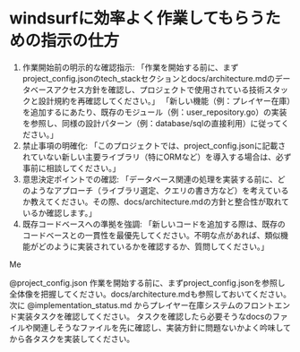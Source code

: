 # windsurfに効率よく作業してもらうための指示の仕方

1. 作業開始前の明示的な確認指示:
「作業を開始する前に、まずproject_config.jsonのtech_stackセクションとdocs/architecture.mdのデータベースアクセス方針を確認し、プロジェクトで使用されている技術スタックと設計規約を再確認してください。」
「新しい機能（例：プレイヤー在庫）を追加するにあたり、既存のモジュール（例：user_repository.go）の実装を参照し、同様の設計パターン（例：database/sqlの直接利用）に従ってください。」
1. 禁止事項の明確化:
「このプロジェクトでは、project_config.jsonに記載されていない新しい主要ライブラリ（特にORMなど）を導入する場合は、必ず事前に相談してください。」
1. 意思決定ポイントでの確認:
「データベース関連の処理を実装する前に、どのようなアプローチ（ライブラリ選定、クエリの書き方など）を考えているか教えてください。その際、docs/architecture.mdの方針と整合性が取れているか確認します。」
1. 既存コードベースへの準拠を強調:
「新しいコードを追加する際は、既存のコードベースとの一貫性を最優先してください。不明な点があれば、類似機能がどのように実装されているかを確認するか、質問してください。」

Me

@project_config.json 作業を開始する前に、まずproject_config.jsonを参照し全体像を把握してください。docs/architecture.mdも参照しておいてください。
次に @implementation_status.md からプレイヤー在庫システムのフロントエンド実装タスクを確認してください。
タスクを確認したら必要そうなdocsのファイルや関連しそうなファイルを先に確認し、実装方針に問題ないかよく吟味してから各タスクを実装してください。